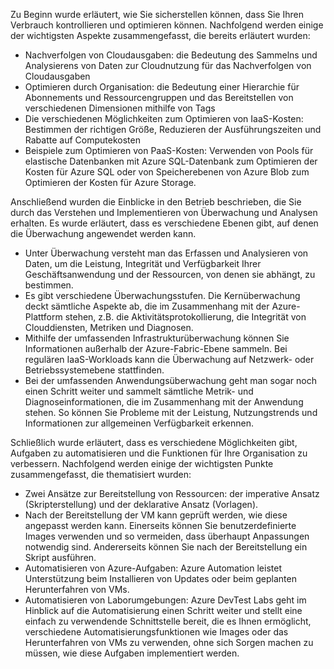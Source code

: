 Zu Beginn wurde erläutert, wie Sie sicherstellen können, dass Sie Ihren Verbrauch kontrollieren und optimieren können. Nachfolgend werden einige der wichtigsten Aspekte zusammengefasst, die bereits erläutert wurden:

* Nachverfolgen von Cloudausgaben: die Bedeutung des Sammelns und Analysierens von Daten zur Cloudnutzung für das Nachverfolgen von Cloudausgaben
* Optimieren durch Organisation: die Bedeutung einer Hierarchie für Abonnements und Ressourcengruppen und das Bereitstellen von verschiedenen Dimensionen mithilfe von Tags
* Die verschiedenen Möglichkeiten zum Optimieren von IaaS-Kosten: Bestimmen der richtigen Größe, Reduzieren der Ausführungszeiten und Rabatte auf Computekosten
* Beispiele zum Optimieren von PaaS-Kosten: Verwenden von Pools für elastische Datenbanken mit Azure SQL-Datenbank zum Optimieren der Kosten für Azure SQL oder von Speicherebenen von Azure Blob zum Optimieren der Kosten für Azure Storage.

Anschließend wurden die Einblicke in den Betrieb beschrieben, die Sie durch das Verstehen und Implementieren von Überwachung und Analysen erhalten. Es wurde erläutert, dass es verschiedene Ebenen gibt, auf denen die Überwachung angewendet werden kann.

* Unter Überwachung versteht man das Erfassen und Analysieren von Daten, um die Leistung, Integrität und Verfügbarkeit Ihrer Geschäftsanwendung und der Ressourcen, von denen sie abhängt, zu bestimmen.
* Es gibt verschiedene Überwachungsstufen. Die Kernüberwachung deckt sämtliche Aspekte ab, die im Zusammenhang mit der Azure-Plattform stehen, z.B. die Aktivitätsprotokollierung, die Integrität von Clouddiensten, Metriken und Diagnosen.
* Mithilfe der umfassenden Infrastrukturüberwachung können Sie Informationen außerhalb der Azure-Fabric-Ebene sammeln. Bei regulären IaaS-Workloads kann die Überwachung auf Netzwerk- oder Betriebssystemebene stattfinden.
* Bei der umfassenden Anwendungsüberwachung geht man sogar noch einen Schritt weiter und sammelt sämtliche Metrik- und Diagnoseinformationen, die im Zusammenhang mit der Anwendung stehen. So können Sie Probleme mit der Leistung, Nutzungstrends und Informationen zur allgemeinen Verfügbarkeit erkennen.

Schließlich wurde erläutert, dass es verschiedene Möglichkeiten gibt, Aufgaben zu automatisieren und die Funktionen für Ihre Organisation zu verbessern. Nachfolgend werden einige der wichtigsten Punkte zusammengefasst, die thematisiert wurden:

* Zwei Ansätze zur Bereitstellung von Ressourcen: der imperative Ansatz (Skripterstellung) und der deklarative Ansatz (Vorlagen).
* Nach der Bereitstellung der VM kann geprüft werden, wie diese angepasst werden kann. Einerseits können Sie benutzerdefinierte Images verwenden und so vermeiden, dass überhaupt Anpassungen notwendig sind. Andererseits können Sie nach der Bereitstellung ein Skript ausführen.
* Automatisieren von Azure-Aufgaben: Azure Automation leistet Unterstützung beim Installieren von Updates oder beim geplanten Herunterfahren von VMs.
* Automatisieren von Laborumgebungen: Azure DevTest Labs geht im Hinblick auf die Automatisierung einen Schritt weiter und stellt eine einfach zu verwendende Schnittstelle bereit, die es Ihnen ermöglicht, verschiedene Automatisierungsfunktionen wie Images oder das Herunterfahren von VMs zu verwenden, ohne sich Sorgen machen zu müssen, wie diese Aufgaben implementiert werden.
